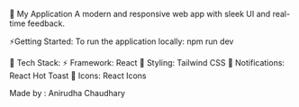 💬 My Application
A modern and responsive web app with sleek UI and real-time feedback.

⚡Getting Started:
To run the application locally:
npm run dev

🔧 Tech Stack:
⚡ Framework: React
🎨 Styling: Tailwind CSS
🔔 Notifications: React Hot Toast
🧩 Icons: React Icons

Made by : Anirudha Chaudhary
